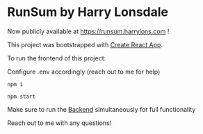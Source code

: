 # RunSum by Harry Lonsdale

Now publicly available at https://runsum.harrylons.com !

This project was bootstrapped with [Create React App](https://github.com/facebook/create-react-app).

To run the frontend of this project: 

Configure .env accordingly (reach out to me for help)

```npm i```

```npm start```

Make sure to run the [Backend](https://github.com/harry-lons/runsum-be-nonorg) simultaneously for full functionality

Reach out to me with any questions!
